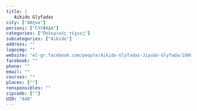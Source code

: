```yaml
---
title: |
   Aikido Glyfadas
city: ["Αθήνα"]
perioxi: ["ΓΛΥΦΑΔΑ"]
categories: ["Πολεμικές τέχνες"]
subcategories: ["Aikido"]
address: ""
logoimg: ""
website: "el-gr.facebook.com/people/Aikido-Glyfadas-Jiyudo-Glyfada/100008894490086"
facebook: ""
phone: ""
email: ""
courses: ""
places: [""]
rensponsibles: ""
zipcode: [""]
UID: "848"
---
```




